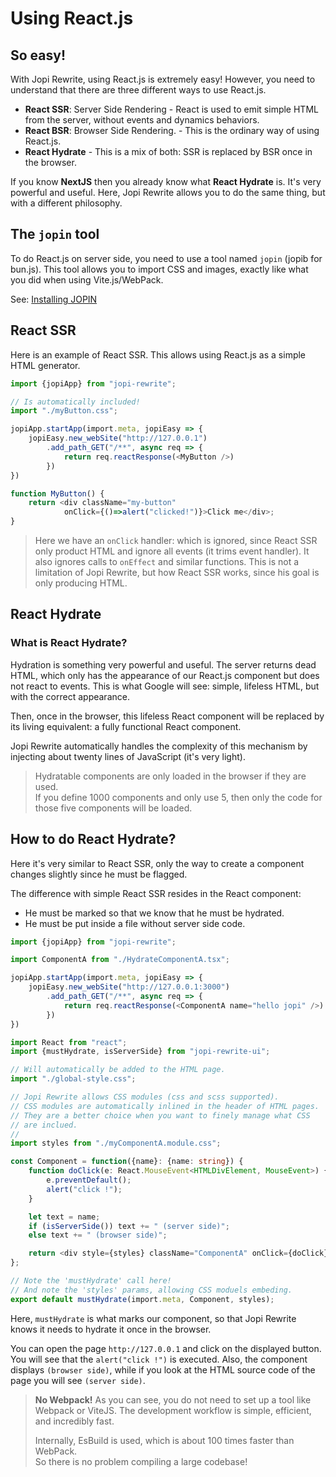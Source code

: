 # Using React.js

## So easy!

With Jopi Rewrite, using React.js is extremely easy! However, you need to understand that there are three different ways to use React.js.

* **React SSR**: Server Side Rendering - React is used to emit simple HTML from the server, without events and dynamics behaviors. 
* **React BSR**: Browser Side Rendering. - This is the ordinary way of using React.js.
* **React Hydrate** - This is a mix of both: SSR is replaced by BSR once in the browser.

If you know **NextJS** then you already know what **React Hydrate** is. It's very powerful and useful. Here, Jopi Rewrite allows you to do the same thing, but with a different philosophy.

## The `jopin` tool

To do React.js on server side, you need to use a tool named `jopin` (jopib for bun.js).
This tool allows you to import CSS and images, exactly like what you did when using Vite.js/WebPack.

See: [Installing JOPIN](_doc/how_to_start/installing_jopin.md)

## React SSR

Here is an example of React SSR. This allows using React.js as a simple HTML generator.

```typescript jsx
import {jopiApp} from "jopi-rewrite";

// Is automatically included!
import "./myButton.css";

jopiApp.startApp(import.meta, jopiEasy => {
    jopiEasy.new_webSite("http://127.0.0.1")
        .add_path_GET("/**", async req => {
            return req.reactResponse(<MyButton />)
        })
})

function MyButton() {
    return <div className="my-button" 
            onClick={()=>alert("clicked!")}>Click me</div>;
}
```

> Here we have an `onClick` handler: which is ignored, since React SSR only product HTML
and ignore all events (it trims event handler). It also ignores calls to `onEffect` and similar functions. This is not a limitation of Jopi Rewrite, but how React SSR works, since his goal is
only producing HTML.

## React Hydrate

### What is React Hydrate?

Hydration is something very powerful and useful. The server returns dead HTML,
which only has the appearance of our React.js component but does not react to events.
This is what Google will see: simple, lifeless HTML, but with the correct appearance.

Then, once in the browser, this lifeless React component will be replaced by its living equivalent: a fully functional React component.

Jopi Rewrite automatically handles the complexity of this mechanism by injecting about twenty lines of JavaScript (it's very light).

> Hydratable components are only loaded in the browser if they are used.  
> If you define 1000 components and only use 5, then only the code for those five components will be loaded.

## How to do React Hydrate?

Here it's very similar to React SSR, only the way to create a component changes slightly since he must be flagged.

The difference with simple React SSR resides in the React component:
* He must be marked so that we know that he must be hydrated.
* He must be put inside a file without server side code.

```typescript jsx
import {jopiApp} from "jopi-rewrite";

import ComponentA from "./HydrateComponentA.tsx";

jopiApp.startApp(import.meta, jopiEasy => {
    jopiEasy.new_webSite("http://127.0.0.1:3000")
        .add_path_GET("/**", async req => {
            return req.reactResponse(<ComponentA name="hello jopi" />)
        })
})
```

```typescript jsx
import React from "react";
import {mustHydrate, isServerSide} from "jopi-rewrite-ui";

// Will automatically be added to the HTML page.
import "./global-style.css";

// Jopi Rewrite allows CSS modules (css and scss supported).
// CSS modules are automatically inlined in the header of HTML pages.
// They are a better choice when you want to finely manage what CSS
// are inclued.
//
import styles from "./myComponentA.module.css";

const Component = function({name}: {name: string}) {
    function doClick(e: React.MouseEvent<HTMLDivElement, MouseEvent>) {
        e.preventDefault();
        alert("click !");
    }

    let text = name;
    if (isServerSide()) text += " (server side)";
    else text += " (browser side)";

    return <div style={styles} className="ComponentA" onClick={doClick}>{text}</div>;
};

// Note the 'mustHydrate' call here!
// And note the 'styles' params, allowing CSS moduels embeding.
export default mustHydrate(import.meta, Component, styles);
```

Here, `mustHydrate` is what marks our component, so that Jopi Rewrite knows it needs to hydrate it once in the browser.

You can open the page `http://127.0.0.1` and click on the displayed button. You will see that the `alert("click !")` is executed.  Also, the component displays `(browser side)`, while if you look at the HTML source code of the page you will see `(server side)`.

> **No Webpack!** 
> As you can see, you do not need to set up a tool like Webpack or ViteJS.
> The development workflow is simple, efficient, and incredibly fast.
>
> Internally, EsBuild is used, which is about 100 times faster than WebPack.  
> So there is no problem compiling a large codebase!